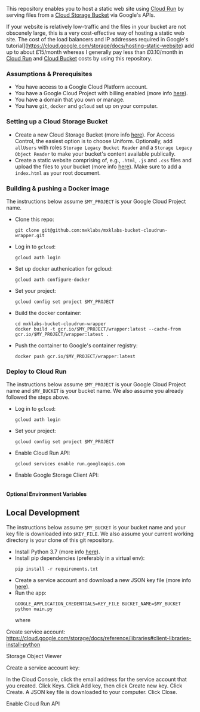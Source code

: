 This repository enables you to host a static web site using [Cloud Run](https://cloud.google.com/compute/cloud-run) by serving files from a [Cloud Storage Bucket](https://cloud.google.com/storage/) via Google's APIs.

If your website is relatively low-traffic and the files in your bucket are not obscenely large, this is a very cost-effective way of hosting a static web site. The cost of the load balancers and IP addresses required in Google's tutorial](https://cloud.google.com/storage/docs/hosting-static-website) add up to about £15/month whereas I generally pay less than £0.10/month in [Cloud Run](https://cloud.google.com/compute/cloud-run) and [Cloud Bucket](https://cloud.google.com/storage/docs/creating-buckets) costs by using this repository.

### Assumptions & Prerequisites

* You have access to a Google Cloud Platform account.
* You have a Google Cloud Project with billing enabled (more info [here](https://cloud.google.com/billing/docs/how-to/modify-project)).
* You have a domain that you own or manage.
* You have `git`, `docker` and `gcloud` set up on your computer.

### Setting up a Cloud Storage Bucket

* Create a new Cloud Storage Bucket (more info [here](https://cloud.google.com/storage/docs/creating-buckets)). For Access Control, the easiest option is to choose Uniform. Optionally, add `allUsers` with roles `Storage Legacy Bucket Reader` and a `Storage Legacy Object Reader` to make your bucket's content available publically.
* Create a static website comprising of, e.g., `.html`, `.js` and `.css` files and upload the files to your bucket (more info [here](https://cloud.google.com/storage/docs/uploading-objects)). Make sure to add a `index.html` as your root document.

### Building & pushing a Docker image

The instructions below assume `$MY_PROJECT` is your Google Cloud Project name.

* Clone this repo:
  ```
  git clone git@github.com:mxklabs/mxklabs-bucket-cloudrun-wrapper.git
  ```
* Log in to `gcloud`:
  ```
  gcloud auth login
  ```
* Set up docker authenication for gcloud:
  ```
  gcloud auth configure-docker
  ```
* Set your project:
  ```
  gcloud config set project $MY_PROJECT
  ```
* Build the docker container:
  ```
  cd mxklabs-bucket-cloudrun-wrapper
  docker build -t gcr.io/$MY_PROJECT/wrapper:latest --cache-from gcr.io/$MY_PROJECT/wrapper:latest .
  ```
* Push the container to Google's container registry:
  ```
  docker push gcr.io/$MY_PROJECT/wrapper:latest
  ```

### Deploy to Cloud Run

The instructions below assume `$MY_PROJECT` is your Google Cloud Project name and `$MY_BUCKET` is your bucket name. We also assume you already followed the steps above.

* Log in to `gcloud`:
  ```
  gcloud auth login
  ```
* Set your project:
  ```
  gcloud config set project $MY_PROJECT
  ```
* Enable Cloud Run API:
  ```
  gcloud services enable run.googleapis.com
  ```
* Enable Google Storage Client API:
  ```

  ```



#### 

#### Optional Environment Variables



## Local Development

The instructions below assume `$MY_BUCKET` is your bucket name and your key file is downloaded into `$KEY_FILE`. We also assume your current working directory is your clone of this git repository.

* Install Python 3.7 (more info [here](https://www.python.org/downloads/)).
* Install pip dependencies (preferably in a virtual env):
  ```
  pip install -r requirements.txt
  ```
* Create a service account and download a new JSON key file (more info [here](https://cloud.google.com/storage/docs/reference/libraries#client-libraries-install-python)).
* Run the app:
  ```
  GOOGLE_APPLICATION_CREDENTIALS=KEY_FILE BUCKET_NAME=$MY_BUCKET python main.py
  ```
  where 

Create service account: https://cloud.google.com/storage/docs/reference/libraries#client-libraries-install-python

Storage Object Viewer

Create a service account key:

In the Cloud Console, click the email address for the service account that you created.
Click Keys.
Click Add key, then click Create new key.
Click Create. A JSON key file is downloaded to your computer.
Click Close.

Enable Cloud Run API


